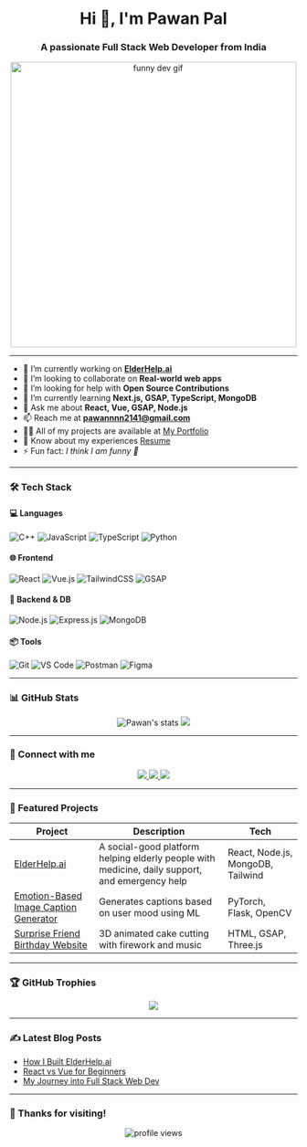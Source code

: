 <h1 align="center">Hi 👋, I'm Pawan Pal</h1>
<h3 align="center">A passionate Full Stack Web Developer from India</h3>

<p align="center">
  <img src="https://media.giphy.com/media/qgQUggAC3Pfv687qPC/giphy.gif" width="500" alt="funny dev gif">
</p>

---

- 🔭 I’m currently working on **[ElderHelp.ai](https://github.com/Pawan2141-git/Elderhelp-ai)**  
- 👯 I’m looking to collaborate on **Real-world web apps**  
- 🤝 I’m looking for help with **Open Source Contributions**  
- 🌱 I’m currently learning **Next.js, GSAP, TypeScript, MongoDB**  
- 💬 Ask me about **React, Vue, GSAP, Node.js**  
- 📫 Reach me at **pawannnn2141@gmail.com**  
- 👨‍💻 All of my projects are available at [My Portfolio](https://abhishekrajpatel.vercel.app)  
- 📄 Know about my experiences [Resume](https://drive.google.com/file/d/1O7aUzAfdyjvI-FQGfL5aR-xxxxxxx/view)  
- ⚡ Fun fact: *I think I am funny 🤪*

---

### 🛠️ Tech Stack

#### 💻 Languages  
![C++](https://img.shields.io/badge/C++-00599C?style=flat&logo=c%2B%2B&logoColor=white)
![JavaScript](https://img.shields.io/badge/-JavaScript-F7DF1E?style=flat&logo=javascript&logoColor=black)
![TypeScript](https://img.shields.io/badge/-TypeScript-3178C6?style=flat&logo=typescript&logoColor=white)
![Python](https://img.shields.io/badge/-Python-3776AB?style=flat&logo=python&logoColor=white)

#### 🌐 Frontend  
![React](https://img.shields.io/badge/-React-61DAFB?style=flat&logo=react&logoColor=black)
![Vue.js](https://img.shields.io/badge/-Vue.js-4FC08D?style=flat&logo=vue.js&logoColor=white)
![TailwindCSS](https://img.shields.io/badge/-Tailwind-38B2AC?style=flat&logo=tailwind-css&logoColor=white)
![GSAP](https://img.shields.io/badge/-GSAP-88CE02?style=flat&logo=greensock&logoColor=black)

#### 🧠 Backend & DB  
![Node.js](https://img.shields.io/badge/-Node.js-339933?style=flat&logo=node.js&logoColor=white)
![Express.js](https://img.shields.io/badge/-Express.js-000000?style=flat&logo=express&logoColor=white)
![MongoDB](https://img.shields.io/badge/-MongoDB-47A248?style=flat&logo=mongodb&logoColor=white)

#### 📦 Tools  
![Git](https://img.shields.io/badge/-Git-F05032?style=flat&logo=git&logoColor=white)
![VS Code](https://img.shields.io/badge/-VSCode-007ACC?style=flat&logo=visual-studio-code&logoColor=white)
![Postman](https://img.shields.io/badge/-Postman-FF6C37?style=flat&logo=postman&logoColor=white)
![Figma](https://img.shields.io/badge/-Figma-F24E1E?style=flat&logo=figma&logoColor=white)

---

### 📊 GitHub Stats

<p align="center">
  <img src="https://github-readme-stats.vercel.app/api?username=Pawan2141-git&show_icons=true&theme=tokyonight" alt="Pawan's stats" />
  <img src="https://github-readme-streak-stats.herokuapp.com/?user=Pawan2141-git&theme=tokyonight" />
</p>

---

### 📎 Connect with me

<p align="center">
  <a href="https://www.linkedin.com/in/pawan-pal-28514632a/">
    <img src="https://img.shields.io/badge/LinkedIn-0077B5?style=for-the-badge&logo=linkedin&logoColor=white"/>
  </a>
  <a href="mailto:pawannnn2141@gmail.com">
    <img src="https://img.shields.io/badge/Gmail-D14836?style=for-the-badge&logo=gmail&logoColor=white"/>
  </a>
  <a href="https://github.com/Pawan2141-git">
    <img src="https://img.shields.io/badge/GitHub-181717?style=for-the-badge&logo=github"/>
  </a>
</p>

---

### 🚀 Featured Projects

| Project | Description | Tech |
|--------|-------------|------|
| [ElderHelp.ai](https://github.com/Pawan2141-git/Elderhelp-ai) | A social-good platform helping elderly people with medicine, daily support, and emergency help | React, Node.js, MongoDB, Tailwind |
| [Emotion-Based Image Caption Generator](#) | Generates captions based on user mood using ML | PyTorch, Flask, OpenCV |
| [Surprise Friend Birthday Website](#) | 3D animated cake cutting with firework and music | HTML, GSAP, Three.js |

---

### 🏆 GitHub Trophies

<p align="center">
  <img src="https://github-profile-trophy.vercel.app/?username=Pawan2141-git&theme=darkhub&no-bg=true&no-frame=true" />
</p>

---

### ✍️ Latest Blog Posts

<!-- BLOG-POST-LIST:START -->
- [How I Built ElderHelp.ai](#)
- [React vs Vue for Beginners](#)
- [My Journey into Full Stack Web Dev](#)
<!-- BLOG-POST-LIST:END -->

---

### 🙏 Thanks for visiting!

<p align="center">
  <img src="https://komarev.com/ghpvc/?username=Pawan2141-git&label=Profile%20views&color=0e75b6&style=flat" alt="profile views" />
</p>
